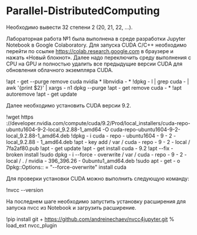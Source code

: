 # Parallel-DistributedComputing

Необходимо вывести 32 степени 2 (20, 21, 22, …).

Лабораторная работа №1 была выполнена в среде разработки Jupyter Notebook в Google Colaboratory.
Для запуска CUDA C/C++ необходимо перейти по ссылке https://colab.research.google.com в браузере и нажать «Новый блокнот». 
Далее надо переключить среду выполнения с CPU на GPU и полностью удалить все предыдущие версии CUDA для обновления облачного экземпляра CUDA.

!apt - get --purge remove cuda nvidia * libnvidia - *
!dpkg - l | grep cuda - | awk '{print $2}' | xargs - n1 dpkg --purge
!apt - get remove cuda - *
!apt autoremove
!apt - get update

Далее необходимо установить CUDA версии 9.2.

!wget https ://developer.nvidia.com/compute/cuda/9.2/Prod/local_installers/cuda-repo-ubuntu1604-9-2-local_9.2.88-1_amd64 -O cuda-repo-ubuntu1604-9-2-local_9.2.88-1_amd64.deb
!dpkg - i cuda - repo - ubuntu1604 - 9 - 2 - local_9.2.88 - 1_amd64.deb
!apt - key add / var / cuda - repo - 9 - 2 - local / 7fa2af80.pub
!apt - get update
!apt - get install cuda - 9.2
!apt --fix - broken install
!sudo dpkg - i --force - overwrite / var / cuda - repo - 9 - 2 - local / . / nvidia - 396_396.26 - 0ubuntu1_amd64.deb
!sudo apt - get - o Dpkg::Options:: = "--force-overwrite" install cuda

Для проверки установки CUDA можно выполнить следующую команду:

!nvcc --version

На последнем шаге необходимо запустить установку расширения для запуска nvcc из Notebook и загрузить расширение.

!pip install git + https://github.com/andreinechaev/nvcc4jupyter.git
% load_ext nvcc_plugin
